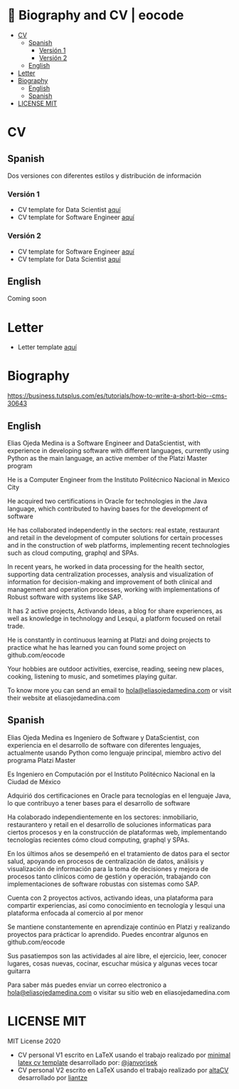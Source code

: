# :page_with_curl: Biography and CV | eocode<!-- omit in toc -->


- [CV](#cv)
  - [Spanish](#spanish)
    - [Versión 1](#versión-1)
    - [Versión 2](#versión-2)
  - [English](#english)
- [Letter](#letter)
- [Biography](#biography)
  - [English](#english-1)
  - [Spanish](#spanish-1)
- [LICENSE MIT](#license-mit)

# CV

## Spanish

Dos versiones con diferentes estilos y distribución de información

### Versión 1

* CV template for Data Scientist [aquí](/cv/CV-Elias%20Ojeda%20Medina%20-%20Data%20Scientist.pdf)
* CV template for Software Engineer [aquí](/cv/CV-Elias%20Ojeda%20Medina%20-%20Software%20Engineer.pdf.pdf)

### Versión 2

* CV template for Software Engineer [aquí](/cv2/CV-Elias%20Ojeda%20Medina%20-%20Software%20Engineer.pdf)
* CV template for Data Scientist [aquí](/cv2/CV-Elias%20Ojeda%20Medina%20-%20Data%20Scientist.pdf)

## English

Coming soon

# Letter

* Letter template [aquí](/letter/letter.pdf)

# Biography

https://business.tutsplus.com/es/tutorials/how-to-write-a-short-bio--cms-30643

## English

Elias Ojeda Medina is a Software Engineer and DataScientist, with experience in developing software with different languages, currently using Python as the main language, an active member of the Platzi Master program

He is a Computer Engineer from the Instituto Politécnico Nacional in Mexico City

He acquired two certifications in Oracle for technologies in the Java language, which contributed to having bases for the development of software

He has collaborated independently in the sectors: real estate, restaurant and retail in the development of computer solutions for certain processes and in the construction of web platforms, implementing recent technologies such as cloud computing, graphql and SPAs.

In recent years, he worked in data processing for the health sector, supporting data centralization processes, analysis and visualization of information for decision-making and improvement of both clinical and management and operation processes, working with implementations of Robust software with systems like SAP.

It has 2 active projects, Activando Ideas, a blog for share experiences, as well as knowledge in technology and Lesqui, a platform focused on retail trade.

He is constantly in continuous learning at Platzi and doing projects to practice what he has learned you can found some project on github.com/eocode

Your hobbies are outdoor activities, exercise, reading, seeing new places, cooking, listening to music, and sometimes playing guitar.

To know more you can send an email to hola@eliasojedamedina.com or visit their website at eliasojedamedina.com

## Spanish

Elias Ojeda Medina es Ingeniero de Software y DataScientist, con experiencia en el desarrollo de software con diferentes lenguajes, actualmente usando Python como lenguaje principal, miembro activo del programa Platzi Master

Es Ingeniero en Computación por el Instituto Politécnico Nacional en la Ciudad de México

Adquirió dos certificaciones en Oracle para tecnologías en el lenguaje Java, lo que contribuyo a tener bases para el desarrollo de software

Ha colaborado independientemente en los sectores: inmobiliario, restaurantero y retail en el desarrollo de soluciones informaticas para ciertos procesos y en la construcción de plataformas web, implementando tecnologías recientes cómo cloud computing, graphql y SPAs.

En los últimos años se desempeñó en el tratamiento de datos para el sector salud, apoyando en procesos de centralización de datos, análisis y visualización de información para la toma de decisiones y mejora de procesos tanto clínicos como de gestión y operación, trabajando con implementaciones de software robustas con sistemas como SAP.

Cuenta con 2 proyectos activos, activando ideas, una plataforma para compartir experiencias, así como conocimiento en tecnología y lesqui una plataforma enfocada al comercio al por menor

Se mantiene constantemente en aprendizaje continúo en Platzi y realizando proyectos para prácticar lo aprendido. Puedes encontrar algunos en github.com/eocode

Sus pasatiempos son las actividades al aire libre, el ejercicio, leer, conocer lugares, cosas nuevas, cocinar, escuchar música y algunas veces tocar guitarra

Para saber más puedes enviar un correo electronico a hola@eliasojedamedina.com o visitar su sitio web en eliasojedamedina.com

# LICENSE MIT

MIT License 2020

* CV personal V1 escrito en LaTeX usando el trabajo realizado por [minimal latex cv template](https://github.com/janvorisek/minimal-latex-cv) desarrollado por: [@janvorisek](https://github.com/janvorisek)
* CV personal V2 escrito en LaTeX usando el trabajo realizado por [altaCV](https://github.com/liantze/AltaCV) desarrollado por [liantze](https://github.com/liantze)
